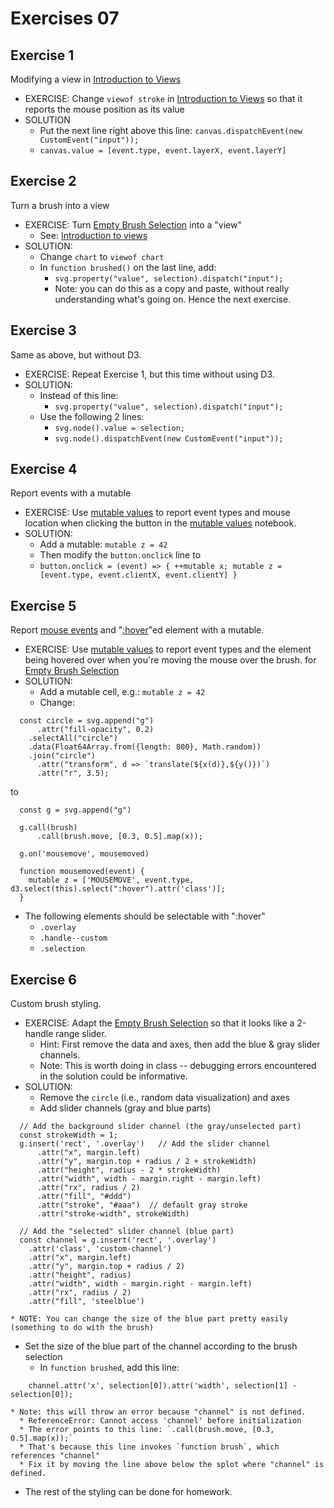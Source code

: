 # Exercises 07

## Exercise 1

Modifying a view in [Introduction to Views](https://observablehq.com/@observablehq/introduction-to-views)

* EXERCISE: Change `viewof stroke` in [Introduction to Views](https://observablehq.com/@observablehq/introduction-to-views) so that it reports the mouse position as its value
* SOLUTION
  * Put the next line right above this line: `canvas.dispatchEvent(new CustomEvent("input"));`
  * `canvas.value = [event.type, event.layerX, event.layerY]`

## Exercise 2

Turn a brush into a view

* EXERCISE: Turn [Empty Brush Selection](https://observablehq.com/@d3/empty-brush-selection) into a "view"
  * See: [Introduction to views](https://observablehq.com/@observablehq/introduction-to-views)
* SOLUTION:
  * Change `chart` to `viewof chart`
  * In `function brushed()` on the last line, add:
    * `svg.property("value", selection).dispatch("input");`
    * Note: you can do this as a copy and paste, without really understanding what's going on. Hence the next exercise.

## Exercise 3

Same as above, but without D3.

* EXERCISE: Repeat Exercise 1, but this time without using D3.
* SOLUTION:
  * Instead of this line:
    * `svg.property("value", selection).dispatch("input");`
  * Use the following 2 lines:
    * `svg.node().value = selection;`
    * `svg.node().dispatchEvent(new CustomEvent("input"));`

## Exercise 4

Report events with a mutable

* EXERCISE: Use [mutable values](https://observablehq.com/@mbostock/mutable-values) to report event types and mouse location when clicking the button in the [mutable values](https://observablehq.com/@mbostock/mutable-values) notebook.
* SOLUTION:
  * Add a mutable: `mutable z = 42`
  * Then modify the `button.onclick` line to
  * `button.onclick = (event) => { ++mutable x; mutable z = [event.type, event.clientX, event.clientY] }`

## Exercise 5

Report [mouse events](https://developer.mozilla.org/en-US/docs/Web/API/Element#mouse_events) and "[:hover](https://developer.mozilla.org/en-US/docs/Web/CSS/:hover)"ed element with a mutable.

* EXERCISE: Use [mutable values](https://observablehq.com/@mbostock/mutable-values) to report event types 
and the element being hovered over when you're moving the mouse over the brush.
for [Empty Brush Selection](https://observablehq.com/@d3/empty-brush-selection?collection=@d3/d3-brush)
* SOLUTION:
  * Add a mutable cell, e.g.: `mutable z = 42`
  * Change: 
```
  const circle = svg.append("g")
      .attr("fill-opacity", 0.2)
    .selectAll("circle")
    .data(Float64Array.from({length: 800}, Math.random))
    .join("circle")
      .attr("transform", d => `translate(${x(d)},${y()})`)
      .attr("r", 3.5);
```
to
```
  const g = svg.append("g")

  g.call(brush)
      .call(brush.move, [0.3, 0.5].map(x));

  g.on('mousemove', mousemoved)

  function mousemoved(event) {
    mutable z = ['MOUSEMOVE', event.type, d3.select(this).select(":hover").attr('class')];
  }
```
* The following elements should be selectable with ":hover"
  * `.overlay`
  * `.handle--custom`
  * `.selection`

## Exercise 6

Custom brush styling.

* EXERCISE: Adapt the [Empty Brush Selection](https://observablehq.com/@d3/empty-brush-selection) so that it looks like a 2-handle range slider.
  * Hint: First remove the data and axes, then add the blue & gray slider channels.
  * Note: This is worth doing in class -- debugging errors encountered in the solution could be informative.
* SOLUTION:
  * Remove the `circle` (i.e., random data visualization) and axes
  * Add slider channels (gray and blue parts)
```
  // Add the background slider channel (the gray/unselected part)
  const strokeWidth = 1;
  g.insert('rect', '.overlay')   // Add the slider channel
      .attr("x", margin.left)
      .attr("y", margin.top + radius / 2 + strokeWidth)
      .attr("height", radius - 2 * strokeWidth)
      .attr("width", width - margin.right - margin.left)
      .attr("rx", radius / 2)
      .attr("fill", "#ddd")
      .attr("stroke", "#aaa")  // default gray stroke
      .attr("stroke-width", strokeWidth)

  // Add the "selected" slider channel (blue part)
  const channel = g.insert('rect', '.overlay')
    .attr('class', 'custom-channel')
    .attr("x", margin.left)
    .attr("y", margin.top + radius / 2)
    .attr("height", radius)
    .attr("width", width - margin.right - margin.left)
    .attr("rx", radius / 2)
    .attr("fill", 'steelblue')
```
    * NOTE: You can change the size of the blue part pretty easily (something to do with the brush)
  * Set the size of the blue part of the channel according to the brush selection
    * In `function brushed`, add this line:
```
    channel.attr('x', selection[0]).attr('width', selection[1] - selection[0]);
```
    * Note: this will throw an error because "channel" is not defined.
      * ReferenceError: Cannot access 'channel' before initialization
      * The error points to this line: `.call(brush.move, [0.3, 0.5].map(x));`
      * That's because this line invokes `function brush`, which references "channel"
      * Fix it by moving the line above below the splot where "channel" is defined.
  * The rest of the styling can be done for homework.
```
